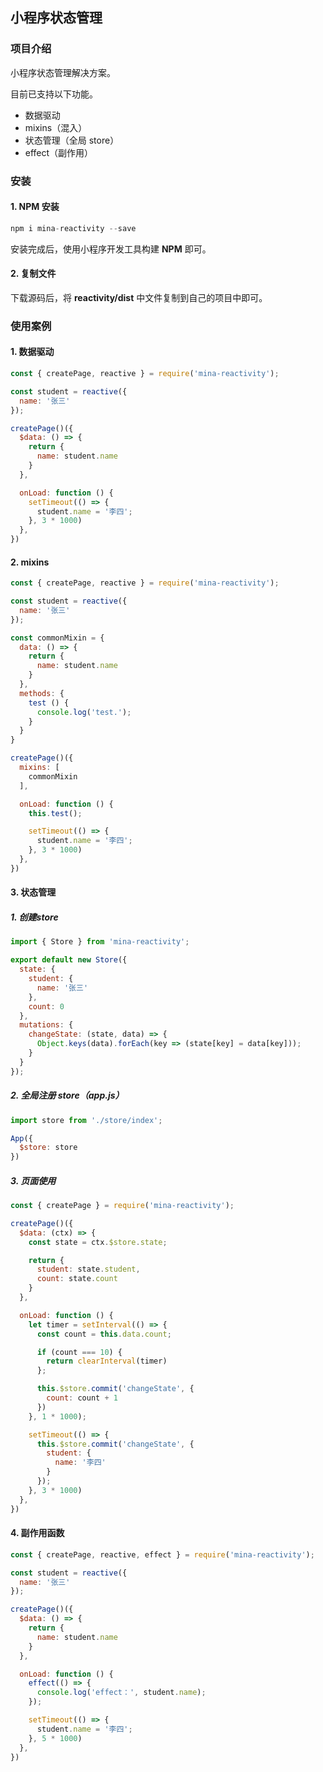 ## 小程序状态管理

### 项目介绍

小程序状态管理解决方案。

目前已支持以下功能。

* 数据驱动
* mixins（混入）
* 状态管理（全局 store）
* effect（副作用）

### 安装

#### 1. NPM 安装

```js
npm i mina-reactivity --save
```

安装完成后，使用小程序开发工具构建 **NPM** 即可。

#### 2. 复制文件

下载源码后，将 **reactivity/dist** 中文件复制到自己的项目中即可。

### 使用案例

#### 1. 数据驱动

```js
const { createPage, reactive } = require('mina-reactivity');

const student = reactive({
  name: '张三'
});

createPage()({
  $data: () => {
    return {
      name: student.name
    }
  },

  onLoad: function () {
    setTimeout(() => {
      student.name = '李四';
    }, 3 * 1000)
  },
})

```

#### 2. mixins 

```js
const { createPage, reactive } = require('mina-reactivity');

const student = reactive({
  name: '张三'
});

const commonMixin = {
  data: () => {
    return {
      name: student.name
    }
  },
  methods: {
    test () {
      console.log('test.');
    }
  }
}

createPage()({
  mixins: [
    commonMixin
  ],

  onLoad: function () {
    this.test();

    setTimeout(() => {
      student.name = '李四';
    }, 3 * 1000)
  },
})
```

#### 3. 状态管理

##### 1. 创建store

```js
import { Store } from 'mina-reactivity';

export default new Store({
  state: {
    student: {
      name: '张三'
    },
    count: 0
  },
  mutations: {
    changeState: (state, data) => {
      Object.keys(data).forEach(key => (state[key] = data[key]));
    }
  }
});
```

##### 2. 全局注册 store（app.js）

```js
import store from './store/index';

App({
  $store: store
})
```

##### 3. 页面使用

```js
const { createPage } = require('mina-reactivity');

createPage()({
  $data: (ctx) => {
    const state = ctx.$store.state;

    return {
      student: state.student,
      count: state.count
    }
  },

  onLoad: function () {
    let timer = setInterval(() => {
      const count = this.data.count;

      if (count === 10) {
        return clearInterval(timer)
      };

      this.$store.commit('changeState', {
        count: count + 1
      })
    }, 1 * 1000);

    setTimeout(() => {
      this.$store.commit('changeState', {
        student: {
          name: '李四'
        }
      });
    }, 3 * 1000)
  },
})
```

#### 4. 副作用函数

```js
const { createPage, reactive, effect } = require('mina-reactivity');

const student = reactive({
  name: '张三'
});

createPage()({
  $data: () => {
    return {
      name: student.name
    }
  },

  onLoad: function () {
    effect(() => {
      console.log('effect：', student.name);
    });

    setTimeout(() => {
      student.name = '李四';
    }, 5 * 1000)
  },
})
```
